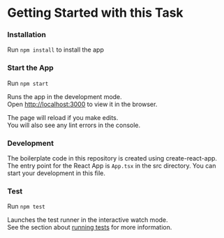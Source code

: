 # Getting Started with this Task

### Installation

Run `npm install` to install the app

### Start the App

Run `npm start`

Runs the app in the development mode.\
Open [http://localhost:3000](http://localhost:3000) to view it in the browser.

The page will reload if you make edits.\
You will also see any lint errors in the console.

### Development

The boilerplate code in this repository is created using create-react-app. The entry point
for the React App is `App.tsx` in the src directory. You can start your development in this file.

### Test

Run `npm test`

Launches the test runner in the interactive watch mode.\
See the section about [running tests](https://facebook.github.io/create-react-app/docs/running-tests) for more information.
